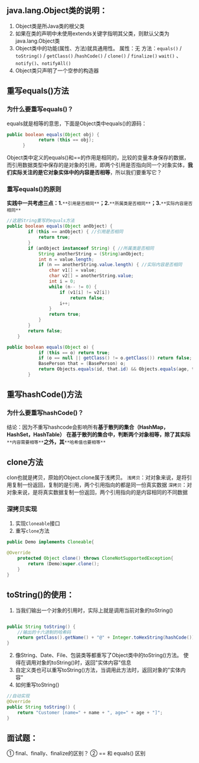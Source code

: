 ## java.lang.Object类的说明：
1. Object类是所Java类的根父类
2. 如果在类的声明中未使用extends关键字指明其父类，则默认父类为java.lang.Object类
3. Object类中的功能(属性、方法)就具通用性。
属性：无
方法：`equals()` / `toString()` / `getClass()` /`hashCode()` / `clone()` / `finalize()`
`wait()` 、 `notify()`、`notifyAll()`
4. Object类只声明了一个空参的构造器
## 重写equals()方法
### 为什么要重写equals()？
equals就是相等的意思，下面是Object类中equals()的源码：
```java
public boolean equals(Object obj) {
	        return (this == obj);
	  }
```
Object类中定义的equals()和==的作用是相同的，比较的变量本身保存的数据，而引用数据类型中保存的是对象的引用，即两个引用是否指向同一个对象实体，**我们实际关注的是它对象实体中的内容是否相等**，所以我们要重写它？
### 重写equals()的原则
**实践中一共考虑三点：1.**`**引用是否相同**`**；2.**`**所属类是否相同**`**；3.**`**实际内容是否相同**`
```java
//这是String重写的equals方法
public boolean equals(Object anObject) {
        if (this == anObject) { //引用是否相同
            return true;
        }
        if (anObject instanceof String) { //所属类是否相同
            String anotherString = (String)anObject;
            int n = value.length; 
            if (n == anotherString.value.length) { //实际内容是否相同
                char v1[] = value;
                char v2[] = anotherString.value;
                int i = 0;
                while (n-- != 0) {
                    if (v1[i] != v2[i])
                        return false;
                    i++;
                }
                return true;
            }
        }
        return false;
    }
```
```java
public boolean equals(Object o) {
            if (this == o) return true;
            if (o == null || getClass() != o.getClass()) return false;
            BasePerson that = (BasePerson) o;
            return Objects.equals(id, that.id) && Objects.equals(age, that.age) && Objects.equals(name, that.name) && Objects.equals(gender, that.gender);
        }
```
## 重写hashCode()方法
### 为什么要重写hashCode()？
结论：因为不重写hashcode会影响所有**基于散列的集合（HashMap，HashSet，HashTable）**
**在基于散列的集合中，判断两个对象相等，除了其实际**`**内容需要相等**`**之外，其**`**哈希值也要相等**`
## clone方法
clon也就是拷贝，原始的Object.clone属于浅拷贝。
`浅拷贝`：对对象来说，是将引用复制一份返回，复制的是引用，两个引用指向的都是同一份真实数据
`深拷贝`：对对象来说，是将真实数据复制一份返回，两个引用指向的是内容相同的不同数据
### 深拷贝实现

1. 实现`Cloneable`接口
2. 重写`clone`方法
```java
public Demo implements Cloneable{
    
@Override
    protected Object clone() throws CloneNotSupportedException{
        return (Demo)super.clone();
    }  
}
```
## toString()的使用：

1.  当我们输出一个对象的引用时，实际上就是调用当前对象的toString()
```java

public String toString() {
    //输出的十六进制的哈希码
	return getClass().getName() + "@" + Integer.toHexString(hashCode());
} 
```

2.  像String、Date、File、包装类等都重写了Object类中的toString()方法。
使得在调用对象的toString()时，返回"实体内容"信息 
3.  自定义类也可以重写toString()方法，当调用此方法时，返回对象的"实体内容"
4. 如何重写toString()
```java
//自动实现
@Override  
public String toString() {
	return "Customer [name=" + name + ", age=" + age + "]";
} 
```

## 面试题：
① final、finally、finalize的区别？
②  == 和 equals() 区别



